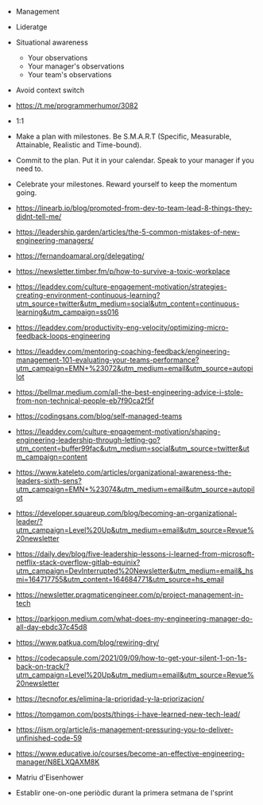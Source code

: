 - Management
- Lideratge
- Situational awareness
    - Your observations
    - Your manager's observations
    - Your team's observations
- Avoid context switch
- https://t.me/programmerhumor/3082
- 1:1

- Make a plan with milestones. Be S.M.A.R.T (Specific, Measurable, Attainable, Realistic and Time-bound).
- Commit to the plan. Put it in your calendar. Speak to your manager if you need to.
- Celebrate your milestones. Reward yourself to keep the momentum going.
- https://linearb.io/blog/promoted-from-dev-to-team-lead-8-things-they-didnt-tell-me/
- https://leadership.garden/articles/the-5-common-mistakes-of-new-engineering-managers/
- https://fernandoamaral.org/delegating/
- https://newsletter.timber.fm/p/how-to-survive-a-toxic-workplace
- https://leaddev.com/culture-engagement-motivation/strategies-creating-environment-continuous-learning?utm_source=twitter&utm_medium=social&utm_content=continuous-learning&utm_campaign=ss016
- https://leaddev.com/productivity-eng-velocity/optimizing-micro-feedback-loops-engineering
- https://leaddev.com/mentoring-coaching-feedback/engineering-management-101-evaluating-your-teams-performance?utm_campaign=EMN+%23072&utm_medium=email&utm_source=autopilot
- https://bellmar.medium.com/all-the-best-engineering-advice-i-stole-from-non-technical-people-eb7f90ca2f5f
- https://codingsans.com/blog/self-managed-teams
- https://leaddev.com/culture-engagement-motivation/shaping-engineering-leadership-through-letting-go?utm_content=buffer99fac&utm_medium=social&utm_source=twitter&utm_campaign=content
- https://www.kateleto.com/articles/organizational-awareness-the-leaders-sixth-sens?utm_campaign=EMN+%23074&utm_medium=email&utm_source=autopilot
- https://developer.squareup.com/blog/becoming-an-organizational-leader/?utm_campaign=Level%20Up&utm_medium=email&utm_source=Revue%20newsletter
- https://daily.dev/blog/five-leadership-lessons-i-learned-from-microsoft-netflix-stack-overflow-gitlab-equinix?utm_campaign=DevInterrupted%20Newsletter&utm_medium=email&_hsmi=164717755&utm_content=164684771&utm_source=hs_email
- https://newsletter.pragmaticengineer.com/p/project-management-in-tech
- https://parkjoon.medium.com/what-does-my-engineering-manager-do-all-day-ebdc37c45d8
- https://www.patkua.com/blog/rewiring-dry/
- https://codecapsule.com/2021/09/09/how-to-get-your-silent-1-on-1s-back-on-track/?utm_campaign=Level%20Up&utm_medium=email&utm_source=Revue%20newsletter
- https://tecnofor.es/elimina-la-prioridad-y-la-priorizacion/
- https://tomgamon.com/posts/things-i-have-learned-new-tech-lead/
- https://iism.org/article/is-management-pressuring-you-to-deliver-unfinished-code-59
- https://www.educative.io/courses/become-an-effective-engineering-manager/N8ELXQAXM8K
- Matriu d'Eisenhower
- Establir one-on-one periòdic durant la primera setmana de l'sprint
